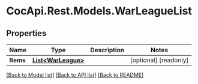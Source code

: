 ﻿# CocApi.Rest.Models.WarLeagueList

## Properties

Name | Type | Description | Notes
------------ | ------------- | ------------- | -------------
**Items** | [**List&lt;WarLeague&gt;**](WarLeague.md) |  | [optional] [readonly] 

[[Back to Model list]](../../README.md#documentation-for-models) [[Back to API list]](../../README.md#documentation-for-api-endpoints) [[Back to README]](../../README.md)

